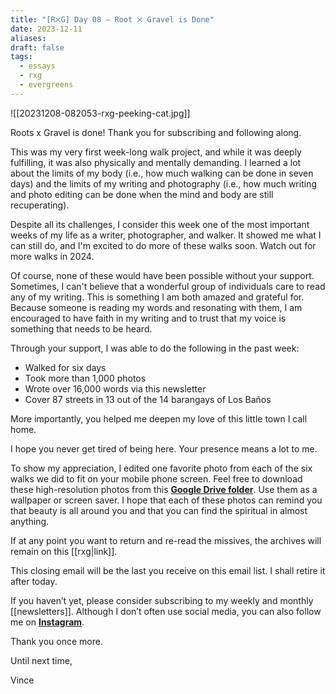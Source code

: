 ```yaml
---
title: "[R྾G] Day 08 — Root ྾ Gravel is Done"
date: 2023-12-11
aliases: 
draft: false
tags:
  - essays
  - rxg
  - evergreens
---
```

![[20231208-082053-rxg-peeking-cat.jpg]]

Roots x Gravel is done! Thank you for subscribing and following along.

This was my very first week-long walk project, and while it was deeply fulfilling, it was also physically and mentally demanding. I learned a lot about the limits of my body (i.e., how much walking can be done in seven days) and the limits of my writing and photography (i.e., how much writing and photo editing can be done when the mind and body are still recuperating).

Despite all its challenges, I consider this week one of the most important weeks of my life as a writer, photographer, and walker. It showed me what I can still do, and I'm excited to do more of these walks soon. Watch out for more walks in 2024.

Of course, none of these would have been possible without your support. Sometimes, I can't believe that a wonderful group of individuals care to read any of my writing. This is something I am both amazed and grateful for. Because someone is reading my words and resonating with them, I am encouraged to have faith in my writing and to trust that my voice is something that needs to be heard.

Through your support, I was able to do the following in the past week:

- Walked for six days
- Took more than 1,000 photos
- Wrote over 16,000 words via this newsletter
- Cover 87 streets in 13 out of the 14 barangays of Los Baños

More importantly, you helped me deepen my love of this little town I call home.

I hope you never get tired of being here. Your presence means a lot to me.

To show my appreciation, I edited one favorite photo from each of the six walks we did to fit on your mobile phone screen. Feel free to download these high-resolution photos from this **[Google Drive folder](https://drive.google.com/drive/folders/1I4Zkrkui-g3QfB49vQ7ERrihps-TUBRA?usp=drive_link)**. Use them as a wallpaper or screen saver. I hope that each of these photos can remind you that beauty is all around you and that you can find the spiritual in almost anything.

If at any point you want to return and re-read the missives, the archives will remain on this [[rxg|link]].

This closing email will be the last you receive on this email list. I shall retire it after today.

If you haven’t yet, please consider subscribing to my weekly and monthly [[newsletters]]. Although I don’t often use social media, you can also follow me on **[Instagram](https://www.instagram.com/vinceimbat/)**.

Thank you once more.

Until next time,

Vince